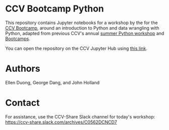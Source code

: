 # CCV Bootcamp Python

This repository contains Jupyter notebooks for a workshop by the for the [CCV Bootcamp](https://docs.ccv.brown.edu/bootcamp-2023/schuedule/wednesday-5-may-1), around an introduction to Python and data wrangling with Python, adapted from previous CCV's annual [summer Python workshop](https://github.com/brown-ccv/workshop-python-2020) and [Bootcamps](https://github.com/brown-ccv/ccv-bootcamp-python).

You can open the repository on the CCV Jupyter Hub using [this link](https://ccv.jupyter.brown.edu/hub/user-redirect/git-pull?repo=https%3A%2F%2Fgithub.com%2Fbrown-ccv%2Fccv-bootcamp-python-2023&urlpath=lab%2Ftree%2Fccv-bootcamp-python-2023%2F&branch=main).

# Authors

Ellen Duong, George Dang, and John Holland

# Contact

For assistance, use the CCV-Share Slack channel for today's workshop: 
https://ccv-share.slack.com/archives/C0562DCNCD7 